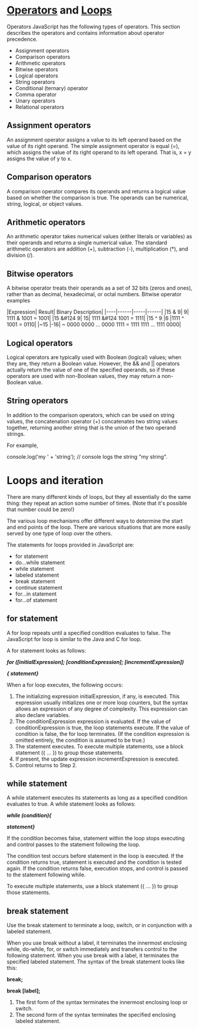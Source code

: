 # [Operators](https://developer.mozilla.org/en-US/docs/Web/JavaScript/Guide/Expressions_and_Operators) and [Loops](https://developer.mozilla.org/en-US/docs/Web/JavaScript/Guide/Loops_and_iteration)
Operators
JavaScript has the following types of operators. This section describes the operators and contains information about operator precedence.

* Assignment operators
* Comparison operators
* Arithmetic operators
* Bitwise operators
* Logical operators
* String operators
* Conditional (ternary) operator
* Comma operator
* Unary operators
* Relational operators

## Assignment operators
An assignment operator assigns a value to its left operand based on the value of its right operand. The simple assignment operator is equal (=), which assigns the value of its right operand to its left operand. That is, x = y assigns the value of y to x.

## Comparison operators
A comparison operator compares its operands and returns a logical value based on whether the comparison is true. The operands can be numerical, string, logical, or object values. 

## Arithmetic operators
An arithmetic operator takes numerical values (either literals or variables) as their operands and returns a single numerical value. The standard arithmetic operators are addition (+), subtraction (-), multiplication (*), and division (/). 

## Bitwise operators
A bitwise operator treats their operands as a set of 32 bits (zeros and ones), rather than as decimal, hexadecimal, or octal numbers. 
Bitwise operator examples

|Expression|	Result|	Binary Description|
|----|------|-----|------|
|15 & 9|	9|	1111 & 1001 = 1001|
|15 &#124 9|	15|	1111 &#124 1001 = 1111|
|15 ^ 9	|6	|1111 ^ 1001 = 0110|
|~15	|-16|	~ 0000 0000 ... 0000 1111 = 1111 1111 ... 1111 0000|

## Logical operators
Logical operators are typically used with Boolean (logical) values; when they are, they return a Boolean value. However, the && and || operators actually return the value of one of the specified operands, so if these operators are used with non-Boolean values, they may return a non-Boolean value. 

## String operators
In addition to the comparison operators, which can be used on string values, the concatenation operator (+) concatenates two string values together, returning another string that is the union of the two operand strings.

For example,

console.log('my ' + 'string'); // console logs the string "my string".


Loops and iteration
======
There are many different kinds of loops, but they all essentially do the same thing: they repeat an action some number of times. (Note that it's possible that number could be zero!)

The various loop mechanisms offer different ways to determine the start and end points of the loop. There are various situations that are more easily served by one type of loop over the others.

The statements for loops provided in JavaScript are:

* for statement
* do...while statement
* while statement
* labeled statement
* break statement
* continue statement
* for...in statement
* for...of statement

## for statement
A for loop repeats until a specified condition evaluates to false. The JavaScript for loop is similar to the Java and C for loop.

A for statement looks as follows:

***for ([initialExpression]; [conditionExpression]; [incrementExpression])***

 ***{ statement}***

When a for loop executes, the following occurs:

1. The initializing expression initialExpression, if any, is executed. This expression usually initializes one or more loop counters, but the syntax allows an expression of any degree of complexity. This expression can also declare variables.
2. The conditionExpression expression is evaluated. If the value of conditionExpression is true, the loop statements execute. If the value of condition is false, the for loop terminates. (If the condition expression is omitted entirely, the condition is assumed to be true.)
3. The statement executes. To execute multiple statements, use a block statement ({ ... }) to group those statements.
4. If present, the update expression incrementExpression is executed.
5. Control returns to Step 2.

## while statement
A while statement executes its statements as long as a specified condition evaluates to true. A while statement looks as follows:

***while (condition){***

  ***statement}***

If the condition becomes false, statement within the loop stops executing and control passes to the statement following the loop.

The condition test occurs before statement in the loop is executed. If the condition returns true, statement is executed and the condition is tested again. If the condition returns false, execution stops, and control is passed to the statement following while.

To execute multiple statements, use a block statement ({ ... }) to group those statements.
## break statement
Use the break statement to terminate a loop, switch, or in conjunction with a labeled statement.

When you use break without a label, it terminates the innermost enclosing while, do-while, for, or switch immediately and transfers control to the following statement.
When you use break with a label, it terminates the specified labeled statement.
The syntax of the break statement looks like this:

**break;**

**break [label];**

1. The first form of the syntax terminates the innermost enclosing loop or switch.
2. The second form of the syntax terminates the specified enclosing labeled statement.